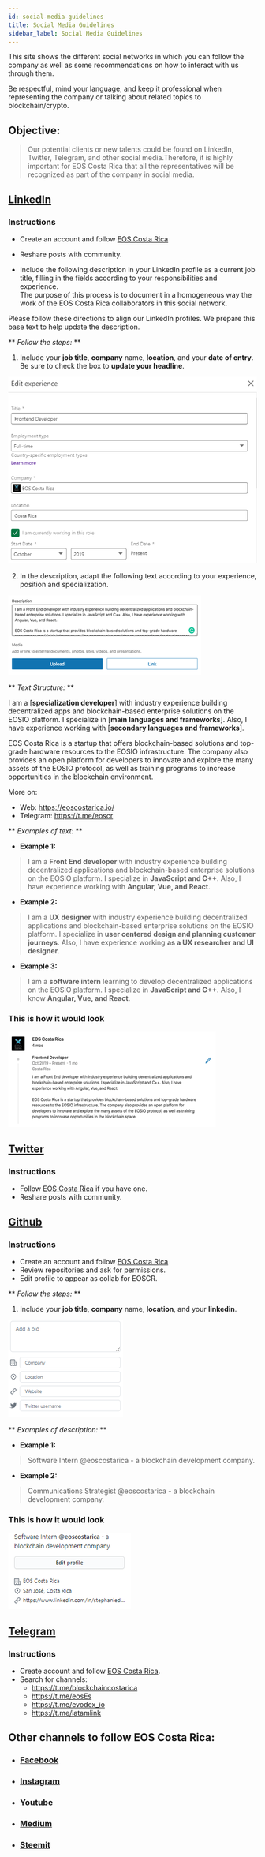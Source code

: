 ```yaml
---
id: social-media-guidelines
title: Social Media Guidelines
sidebar_label: Social Media Guidelines
---
```



This site shows the different social networks in which you can follow the company as well as some recommendations on how to interact with us through them.

Be respectful, mind your language, and keep it professional when representing the company or talking about related topics to blockchain/crypto.

## **Objective:**
>Our potential clients or new talents could be found on LinkedIn, Twitter, Telegram, and other social media.Therefore, it is highly important for EOS Costa Rica that all the representatives will be recognized as part of the company in social media.

## [LinkedIn](https://www.linkedin.com/company/eoscostarica/)

### **Instructions**

- Create an account and follow [EOS Costa Rica](https://www.linkedin.com/company/eoscostarica/)

- Reshare posts with community.

- Include the following description in your LinkedIn profile as a current job title, filling in the fields according to your responsibilities and experience.  
The purpose of this process is to document in a homogeneous way the work of the EOS Costa Rica collaborators in this social network.  


Please follow these directions to align our LinkedIn profiles. We prepare this base text to help update the description.  

** *Follow the steps:* **


1. Include your **job title**, **company** name, **location**, and your **date of entry**.
Be sure to check the box to **update your headline**.

<div style={{  textAlign: "center" }}>
    <img style={{ width:"70%" }} src="https://raw.githubusercontent.com/eoscostarica/guide.eoscostarica.io/master/static/img/social-media/LinkedExperiencia.png" />
</div>


2. In the description, adapt the following text according to your experience, position and
specialization.

<div style={{  textAlign: "center" }}>
    <img  src="https://raw.githubusercontent.com/eoscostarica/guide.eoscostarica.io/master/static/img/social-media/LinkedDescripcion.png" />
</div>




** *Text Structure:* **

I am a [**specialization developer**] with industry experience building decentralized apps and blockchain-based enterprise solutions on the EOSIO platform. I specialize in [**main languages and frameworks**]. Also, I have experience working with [**secondary languages and frameworks**].  


EOS Costa Rica is a startup that offers blockchain-based solutions and top-grade hardware resources to the EOSIO infrastructure. The company also provides an open platform for developers to innovate and explore the many assets of the EOSIO protocol, as well as training programs to increase opportunities in the blockchain environment.  

More on:
- Web: https://eoscostarica.io/
- Telegram: https://t.me/eoscr

** *Examples of text:* **

- **Example 1:**  
>I am a **Front End developer** with industry experience building decentralized applications and blockchain-based enterprise solutions on the EOSIO platform. I specialize in **JavaScript and C++**. Also, I have experience working with **Angular, Vue, and React**.  

- **Example 2:**  
>I am a **UX designer** with industry experience building decentralized applications and blockchain-based enterprise solutions on the EOSIO platform. I specialize in **user centered design and planning customer journeys**. Also, I have experience working **as a UX researcher and UI designer**.

- **Example 3:**  
>I am a **software intern** learning to develop decentralized applications on the EOSIO platform. I specialize in **JavaScript and C++**. Also, I know **Angular, Vue, and React**.  

### **This is how it would look**

<div style={{  textAlign: "center" }}>
    <img  src="https://raw.githubusercontent.com/eoscostarica/guide.eoscostarica.io/master/static/img/social-media/LinkedResultado.png" />
</div>


## [Twitter](https://twitter.com/EOSCostaRica)

### **Instructions**  
- Follow [EOS Costa Rica](https://twitter.com/EOSCostaRica) if you have one.
- Reshare posts with community.

## [Github](https://github.com/eoscostarica)

### **Instructions** 
- Create an account and follow [EOS Costa Rica](https://github.com/eoscostarica)
- Review repositories and ask for permissions.
- Edit profile to appear as collab for EOSCR.

** *Follow the steps:* **
1. Include your **job title**, **company** name, **location**, and your **linkedin**.

<div style={{  textAlign: "center" }}>
    <img  src="https://raw.githubusercontent.com/eoscostarica/guide.eoscostarica.io/master/static/img/social-media/GithubEstado.png" />
</div>



** *Examples of description:* **

- **Example 1:**  
>Software Intern  @eoscostarica - a blockchain development company.

- **Example 2:**  
>Communications Strategist @eoscostarica - a blockchain development company.

### **This is how it would look**
<div style={{  textAlign: "center" }}>
    <img  src="https://raw.githubusercontent.com/eoscostarica/guide.eoscostarica.io/master/static/img/social-media/GitHubResultado.png" />
</div>


## [Telegram](https://t.me/eoscr)

### **Instructions**  
- Create account and follow [EOS Costa Rica](https://t.me/eoscr).
- Search for channels:
    - https://t.me/blockchaincostarica
    - https://t.me/eosEs 
    - https://t.me/evodex_io 
    - https://t.me/latamlink

## Other channels to follow EOS Costa Rica:
- ### [Facebook](https://www.facebook.com/costaricaeos)
- ### [Instagram](https://www.instagram.com/eoscostarica/)
- ### [Youtube](https://www.youtube.com/channel/UCvYinCH3O1iKpi-_dNfQAGQ)
- ### [Medium](https://eoscostarica.medium.com)
- ### [Steemit](https://steemit.com/@eos-costarica)


